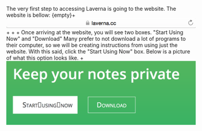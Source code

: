 The very first step to accessing Laverna is going to the website. The website is bellow:
{empty}+
![insert picture](assets/2.png)
+
+
+
Once arriving at the website, you will see two boxes. "Start Using Now" and "Download" Many prefer to not download a lot of programs to their computer, so we will be creating instructions from using just the website. With this said, click the "Start Using Now" box. Below is a picture of what this option looks like.
+
![insert picture](assets/1.png)
